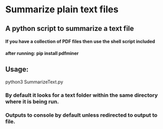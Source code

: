 # Summarize plain text files
## A python script to summarize a text file
#### If you have a collection of PDF files then use the shell script included
#### after running: pip install pdfminer

## Usage:
python3 SummarizeText.py

### By default it looks for a text folder within the same directory where it is being run.
### Outputs to console by default unless redirected to output to file.
